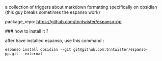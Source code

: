 a collection of triggers about markdown formatting specifically on obsidian (this guy breaks sometimes the espanso work)

package_repo: https://github.com/tnntwister/espanso-pp

### how to install it ? 


after have installed espanso, use this command : 

```
espanso install obsidian --git git@github.com:tnntwister/espanso-pp.git --external
```